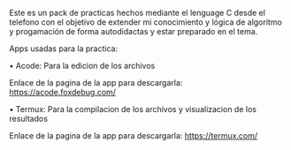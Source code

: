 Este es un pack de practicas hechos mediante el lenguage C desde el telefono con el objetivo de extender mi conocimiento y lógica de algoritmo y progamación de forma autodidactas y estar preparado en el tema.



Apps usadas para la practica:

• Acode: Para la edicion de los archivos

Enlace de la pagina de la app para descargarla:
https://acode.foxdebug.com/

• Termux: Para la compilacion de los archivos y visualizacion de los resultados

Enlace de la pagina de la app para descargarla:
https://termux.com/